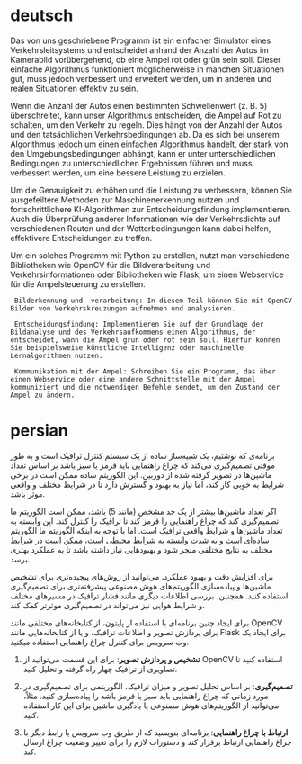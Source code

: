 # deutsch
Das von uns geschriebene Programm ist ein einfacher Simulator eines Verkehrsleitsystems und entscheidet anhand der Anzahl der Autos im Kamerabild vorübergehend, ob eine Ampel rot oder grün sein soll. Dieser einfache Algorithmus funktioniert möglicherweise in manchen Situationen gut, muss jedoch verbessert und erweitert werden, um in anderen und realen Situationen effektiv zu sein.

Wenn die Anzahl der Autos einen bestimmten Schwellenwert (z. B. 5) überschreitet, kann unser Algorithmus entscheiden, die Ampel auf Rot zu schalten, um den Verkehr zu regeln. Dies hängt von der Anzahl der Autos und den tatsächlichen Verkehrsbedingungen ab. Da es sich bei unserem Algorithmus jedoch um einen einfachen Algorithmus handelt, der stark von den Umgebungsbedingungen abhängt, kann er unter unterschiedlichen Bedingungen zu unterschiedlichen Ergebnissen führen und muss verbessert werden, um eine bessere Leistung zu erzielen.

Um die Genauigkeit zu erhöhen und die Leistung zu verbessern, können Sie ausgefeiltere Methoden zur Maschinenerkennung nutzen und fortschrittlichere KI-Algorithmen zur Entscheidungsfindung implementieren. Auch die Überprüfung anderer Informationen wie der Verkehrsdichte auf verschiedenen Routen und der Wetterbedingungen kann dabei helfen, effektivere Entscheidungen zu treffen.

Um ein solches Programm mit Python zu erstellen, nutzt man verschiedene Bibliotheken wie OpenCV für die Bildverarbeitung und Verkehrsinformationen oder Bibliotheken wie Flask, um einen Webservice für die Ampelsteuerung zu erstellen.

     Bilderkennung und -verarbeitung: In diesem Teil können Sie mit OpenCV Bilder von Verkehrskreuzungen aufnehmen und analysieren.

     Entscheidungsfindung: Implementieren Sie auf der Grundlage der Bildanalyse und des Verkehrsaufkommens einen Algorithmus, der entscheidet, wann die Ampel grün oder rot sein soll. Hierfür können Sie beispielsweise künstliche Intelligenz oder maschinelle Lernalgorithmen nutzen.

     Kommunikation mit der Ampel: Schreiben Sie ein Programm, das über einen Webservice oder eine andere Schnittstelle mit der Ampel kommuniziert und die notwendigen Befehle sendet, um den Zustand der Ampel zu ändern.

# persian
برنامه‌ی که نوشتیم، یک شبیه‌ساز ساده از یک سیستم کنترل ترافیک است و به طور موقتی تصمیم‌گیری می‌کند که چراغ راهنمایی باید قرمز یا سبز باشد بر اساس تعداد ماشین‌ها در تصویر گرفته شده از دوربین. 
این الگوریتم ساده ممکن است در برخی شرایط به خوبی کار کند، اما نیاز به بهبود و گسترش دارد تا در شرایط مختلف و واقعی موثر باشد.

 اگر تعداد ماشین‌ها بیشتر از یک حد مشخص (مانند 5) باشد، ممکن است الگوریتم ما تصمیم‌گیری کند که چراغ راهنمایی را قرمز کند تا ترافیک را کنترل کند. این وابسته به تعداد ماشین‌ها و شرایط واقعی ترافیک است. 
اما با توجه به اینکه الگوریتم ما الگوریتم ساده‌ای است و به شدت وابسته به شرایط محیطی است، ممکن است در شرایط مختلف به نتایج مختلفی منجر شود و بهبودهایی نیاز داشته باشد تا به عملکرد بهتری برسد.

برای افزایش دقت و بهبود عملکرد، می‌توانید از روش‌های پیچیده‌تری برای تشخیص ماشین‌ها و پیاده‌سازی الگوریتم‌های هوش مصنوعی پیشرفته‌تری برای تصمیم‌گیری استفاده کنید.
همچنین، بررسی اطلاعات دیگری مانند فشار ترافیک در مسیرهای مختلف و شرایط هوایی نیز می‌تواند در تصمیم‌گیری موثرتر کمک کند.

برای ایجاد چنین برنامه‌ای با استفاده از پایتون،  از کتابخانه‌های مختلفی مانند OpenCV برای پردازش تصویر و اطلاعات ترافیک، و یا از کتابخانه‌هایی مانند Flask برای ایجاد یک وب سرویس برای کنترل چراغ راهنمایی استفاده میکنید. 

1. **تشخیص و پردازش تصویر**: برای این قسمت می‌توانید از OpenCV استفاده کنید تا تصاویری از ترافیک چهار راه گرفته و تحلیل کنید.

2. **تصمیم‌گیری**: بر اساس تحلیل تصویر و میزان ترافیک، الگوریتمی برای تصمیم‌گیری در مورد زمانی که چراغ راهنمایی باید سبز یا قرمز باشد را پیاده‌سازی کنید. مثلاً، می‌توانید از الگوریتم‌های هوش مصنوعی یا یادگیری ماشین برای این کار استفاده کنید.

3. **ارتباط با چراغ راهنمایی**: برنامه‌ای بنویسید که از طریق وب سرویس یا رابط دیگر با چراغ راهنمایی ارتباط برقرار کند و دستورات لازم را برای تغییر وضعیت چراغ ارسال کند.

